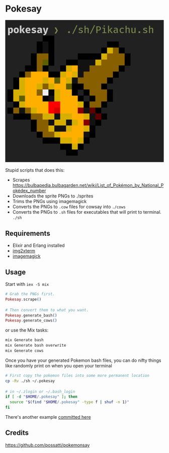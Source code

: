 # Pokesay

![Sample](./sample.png)

Stupid scripts that does this:

* Scrapes https://bulbapedia.bulbagarden.net/wiki/List_of_Pokémon_by_National_Pokédex_number
* Downloads the sprite PNGs to ./sprites
* Trims the PNGs using imagemagick
* Converts the PNGs to `.cow` files for cowsay into `./cows`
* Converts the PNGs to `.sh` files for executables that will print to terminal. `./sh`

## Requirements

* Elixir and Erlang installed
* [img2xterm]
* [imagemagick]

[img2xterm]: https://github.com/denilsonsa/img2xterm
[imagemagick]: https://imagemagick.org

## Usage

Start with `iex -S mix`

```elixir
# Grab the PNGs first.
Pokesay.scrape()

# Then convert them to what you want.
Pokesay.generate_bash()
Pokesay.generate_cows()
```

or use the Mix tasks:

```bash
mix Generate bash
mix Generate bash overwrite
mix Generate cows
```

Once you have your generated Pokemon bash files, you can do nifty things like
randomly print on when you open your terminal

```sh
# First copy the pokemon files into some more permanent location
cp -Rv ./sh ~/.pokesay

# in ~/.zlogin or ~/.bash_login
if [ -d "$HOME/.pokesay" ]; then
  source "$(find "$HOME/.pokesay" -type f | shuf -n 1)"
fi
```

There's another example [committed here](./scroll-pokemon.sh)

## Credits

https://github.com/possatti/pokemonsay
